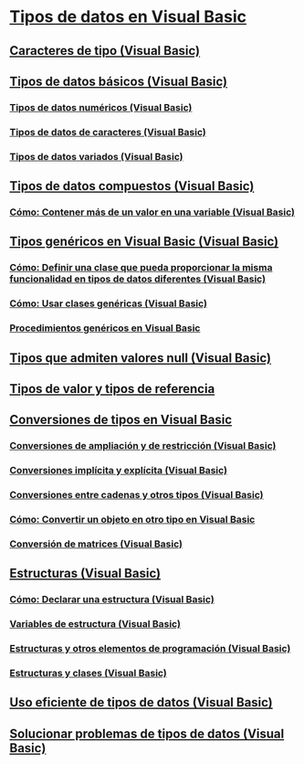 # [Tipos de datos en Visual Basic](index.md)
## [Caracteres de tipo (Visual Basic)](type-characters.md)
## [Tipos de datos básicos (Visual Basic)](elementary-data-types.md)
### [Tipos de datos numéricos (Visual Basic)](numeric-data-types.md)
### [Tipos de datos de caracteres (Visual Basic)](character-data-types.md)
### [Tipos de datos variados (Visual Basic)](miscellaneous-data-types.md)
## [Tipos de datos compuestos (Visual Basic)](composite-data-types.md)
### [Cómo: Contener más de un valor en una variable (Visual Basic)](how-to-hold-more-than-one-value-in-a-variable.md)
## [Tipos genéricos en Visual Basic (Visual Basic)](generic-types.md)
### [Cómo: Definir una clase que pueda proporcionar la misma funcionalidad en tipos de datos diferentes (Visual Basic)](how-to-define-a-class-that-can-provide-identical-functionality.md)
### [Cómo: Usar clases genéricas (Visual Basic)](how-to-use-a-generic-class.md)
### [Procedimientos genéricos en Visual Basic](generic-procedures.md)
## [Tipos que admiten valores null (Visual Basic)](nullable-value-types.md)
## [Tipos de valor y tipos de referencia](value-types-and-reference-types.md)
## [Conversiones de tipos en Visual Basic](type-conversions.md)
### [Conversiones de ampliación y de restricción (Visual Basic)](widening-and-narrowing-conversions.md)
### [Conversiones implícita y explícita (Visual Basic)](implicit-and-explicit-conversions.md)
### [Conversiones entre cadenas y otros tipos (Visual Basic)](conversions-between-strings-and-other-types.md)
### [Cómo: Convertir un objeto en otro tipo en Visual Basic](how-to-convert-an-object-to-another-type.md)
### [Conversión de matrices (Visual Basic)](array-conversions.md)
## [Estructuras (Visual Basic)](structures.md)
### [Cómo: Declarar una estructura (Visual Basic)](how-to-declare-a-structure.md)
### [Variables de estructura (Visual Basic)](structure-variables.md)
### [Estructuras y otros elementos de programación (Visual Basic)](structures-and-other-programming-elements.md)
### [Estructuras y clases (Visual Basic)](structures-and-classes.md)
## [Uso eficiente de tipos de datos (Visual Basic)](efficient-use-of-data-types.md)
## [Solucionar problemas de tipos de datos (Visual Basic)](troubleshooting-data-types.md)
